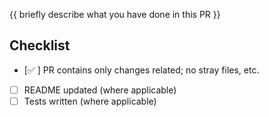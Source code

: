 <!--
Add a descriptive title textbox above, e.g.
feat(validatorName): brief title of what has been done
-->

{{ briefly describe what you have done in this PR }}

## Checklist

- [:white_check_mark: ] PR contains only changes related; no stray files, etc.
- [ ] README updated (where applicable)
- [ ] Tests written (where applicable)
